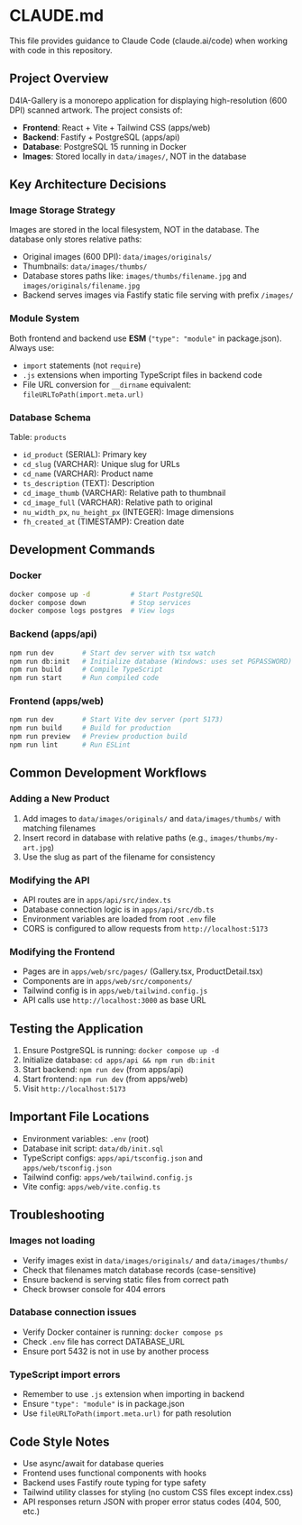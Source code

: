 # CLAUDE.md

This file provides guidance to Claude Code (claude.ai/code) when working with code in this repository.

## Project Overview

D4IA-Gallery is a monorepo application for displaying high-resolution (600 DPI) scanned artwork. The project consists of:
- **Frontend**: React + Vite + Tailwind CSS (apps/web)
- **Backend**: Fastify + PostgreSQL (apps/api)
- **Database**: PostgreSQL 15 running in Docker
- **Images**: Stored locally in `data/images/`, NOT in the database

## Key Architecture Decisions

### Image Storage Strategy
Images are stored in the local filesystem, NOT in the database. The database only stores relative paths:
- Original images (600 DPI): `data/images/originals/`
- Thumbnails: `data/images/thumbs/`
- Database stores paths like: `images/thumbs/filename.jpg` and `images/originals/filename.jpg`
- Backend serves images via Fastify static file serving with prefix `/images/`

### Module System
Both frontend and backend use **ESM** (`"type": "module"` in package.json). Always use:
- `import` statements (not `require`)
- `.js` extensions when importing TypeScript files in backend code
- File URL conversion for `__dirname` equivalent: `fileURLToPath(import.meta.url)`

### Database Schema
Table: `products`
- `id_product` (SERIAL): Primary key
- `cd_slug` (VARCHAR): Unique slug for URLs
- `cd_name` (VARCHAR): Product name
- `ts_description` (TEXT): Description
- `cd_image_thumb` (VARCHAR): Relative path to thumbnail
- `cd_image_full` (VARCHAR): Relative path to original
- `nu_width_px`, `nu_height_px` (INTEGER): Image dimensions
- `fh_created_at` (TIMESTAMP): Creation date

## Development Commands

### Docker
```bash
docker compose up -d          # Start PostgreSQL
docker compose down           # Stop services
docker compose logs postgres  # View logs
```

### Backend (apps/api)
```bash
npm run dev       # Start dev server with tsx watch
npm run db:init   # Initialize database (Windows: uses set PGPASSWORD)
npm run build     # Compile TypeScript
npm run start     # Run compiled code
```

### Frontend (apps/web)
```bash
npm run dev       # Start Vite dev server (port 5173)
npm run build     # Build for production
npm run preview   # Preview production build
npm run lint      # Run ESLint
```

## Common Development Workflows

### Adding a New Product
1. Add images to `data/images/originals/` and `data/images/thumbs/` with matching filenames
2. Insert record in database with relative paths (e.g., `images/thumbs/my-art.jpg`)
3. Use the slug as part of the filename for consistency

### Modifying the API
- API routes are in `apps/api/src/index.ts`
- Database connection logic is in `apps/api/src/db.ts`
- Environment variables are loaded from root `.env` file
- CORS is configured to allow requests from `http://localhost:5173`

### Modifying the Frontend
- Pages are in `apps/web/src/pages/` (Gallery.tsx, ProductDetail.tsx)
- Components are in `apps/web/src/components/`
- Tailwind config is in `apps/web/tailwind.config.js`
- API calls use `http://localhost:3000` as base URL

## Testing the Application

1. Ensure PostgreSQL is running: `docker compose up -d`
2. Initialize database: `cd apps/api && npm run db:init`
3. Start backend: `npm run dev` (from apps/api)
4. Start frontend: `npm run dev` (from apps/web)
5. Visit `http://localhost:5173`

## Important File Locations

- Environment variables: `.env` (root)
- Database init script: `data/db/init.sql`
- TypeScript configs: `apps/api/tsconfig.json` and `apps/web/tsconfig.json`
- Tailwind config: `apps/web/tailwind.config.js`
- Vite config: `apps/web/vite.config.ts`

## Troubleshooting

### Images not loading
- Verify images exist in `data/images/originals/` and `data/images/thumbs/`
- Check that filenames match database records (case-sensitive)
- Ensure backend is serving static files from correct path
- Check browser console for 404 errors

### Database connection issues
- Verify Docker container is running: `docker compose ps`
- Check `.env` file has correct DATABASE_URL
- Ensure port 5432 is not in use by another process

### TypeScript import errors
- Remember to use `.js` extension when importing in backend
- Ensure `"type": "module"` is in package.json
- Use `fileURLToPath(import.meta.url)` for path resolution

## Code Style Notes

- Use async/await for database queries
- Frontend uses functional components with hooks
- Backend uses Fastify route typing for type safety
- Tailwind utility classes for styling (no custom CSS files except index.css)
- API responses return JSON with proper error status codes (404, 500, etc.)
